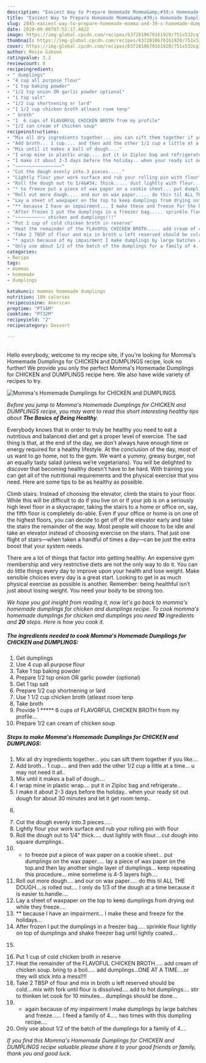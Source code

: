 ```yaml
---
description: "Easiest Way to Prepare Homemade Momma&amp;#39;s Homemade Dumplings for CHICKEN and DUMPLINGS"
title: "Easiest Way to Prepare Homemade Momma&amp;#39;s Homemade Dumplings for CHICKEN and DUMPLINGS"
slug: 2045-easiest-way-to-prepare-homemade-momma-and-39-s-homemade-dumplings-for-chicken-and-dumplings
date: 2020-09-06T07:52:17.482Z
image: https://img-global.cpcdn.com/recipes/6372010670161920/751x532cq70/mommas-homemade-dumplings-for-chicken-and-dumplings-recipe-main-photo.jpg
thumbnail: https://img-global.cpcdn.com/recipes/6372010670161920/751x532cq70/mommas-homemade-dumplings-for-chicken-and-dumplings-recipe-main-photo.jpg
cover: https://img-global.cpcdn.com/recipes/6372010670161920/751x532cq70/mommas-homemade-dumplings-for-chicken-and-dumplings-recipe-main-photo.jpg
author: Rosie Gibson
ratingvalue: 3.2
reviewcount: 8
recipeingredient:
- " dumplings"
- "4 cup all purpose flour"
- "1 tsp baking powder"
- "1/2 tsp onion OR garlic powder optional"
- "1 tsp salt"
- "1/2 cup shortnening or lard"
- "1 1/2 cup chicken broth atleast room tenp"
- " broth"
- "1  6 cups of FLAVORFUL CHICKEN BROTH from my profile"
- "1/2 can cream of chicken soup"
recipeinstructions:
- "Mix all dry ingredients together... you can sift them together if you like...."
- "Add broth... 1 cup.... and then add the other 1/2 cup a little at a time... u may not need it all.."
- "Mix until it makes a ball of dough...."
- "I wrap mine in plastic wrap.... put it in Ziploc bag and refrigerate..."
- "I make it about 2-3 days before the holiday.. when your ready sit out dough for about 30 minutes and let it get room temp.."
- "~~~~~~~~~~~~~~~~~"
- "Cut the dough evenly into.3 pieces....."
- "Lightly flour your work surface and rub your rolling pin with flour"
- "Roll the dough out to 1/4&#34; thick..... dust lightly with flour....cut dough into square dumplings.."
- "* to freeze put a piece of wax paper on a cookie sheet... put dumplings on the wax paper..... lay a piece of wax paper on the top.and then lay another single layer of dumplings... keep repeating this procedure... mine sometime is 4-5 layers high...."
- "Roll out more dough.... and our on wax paper..... do this til ALL THE DOUGH....is rolled out.... I only do 1/3 of the dough at a time because it is easier to.handle...."
- "Lay a sheet of waxpaper on the top to keep dumplings from drying out while they freeze...."
- "** because I have an impairment... I make these and freeze for the holidays..."
- "After frozen I put the dumplings in a freezer bag..... sprinkle flour lightly on top of dumplings and shake freezer bag until lightly coated..."
- "~~~~~~~~~~~ chicken and dumplings!!!"
- "Put 1 cup of cold chicken broth in reserve"
- "Heat the remainder of the FLAVOFUL CHICKEN BROTH..... add cream of chicken soup. bring to a boil..... add dumplings...ONE AT A TIME....or they will stick into a mess!!!!"
- "Take 2 TBSP of flour and mix in broth u left reserved should be cold....mix with fork until flour is dissolved.... add to hot dumplings.... stir to thinken let cook for 10 minutes... dumplings should be done..."
- "* again because of my impairment I make dumplings by large batches and freeze...... I feed a family of 4..... two times with this dumpling recipe...."
- "Only use about 1/2 of the batch of the dumplings for a family of 4...."
categories:
- Recipe
tags:
- mommas
- homemade
- dumplings

katakunci: mommas homemade dumplings 
nutrition: 109 calories
recipecuisine: American
preptime: "PT16M"
cooktime: "PT32M"
recipeyield: "2"
recipecategory: Dessert

---
```

<br>
Hello everybody, welcome to my recipe site, if you're looking for Momma&#39;s Homemade Dumplings for CHICKEN and DUMPLINGS recipe, look no further! We provide you only the perfect Momma&#39;s Homemade Dumplings for CHICKEN and DUMPLINGS recipe here. We also have wide variety of recipes to try.
<br>


![Momma&#39;s Homemade Dumplings for CHICKEN and DUMPLINGS](https://img-global.cpcdn.com/recipes/6372010670161920/751x532cq70/mommas-homemade-dumplings-for-chicken-and-dumplings-recipe-main-photo.jpg)

<i>Before you jump to Momma&#39;s Homemade Dumplings for CHICKEN and DUMPLINGS recipe, you may want to read this short interesting healthy tips about <strong>The Basics of Being Healthy</strong>.</i>

Everybody knows that in order to truly be healthy you need to eat a nutritious and balanced diet and get a proper level of exercise. The sad thing is that, at the end of the day, we don't always have enough time or energy required for a healthy lifestyle. At the conclusion of the day, most of us want to go home, not to the gym. We want a yummy, greasy burger, not an equally tasty salad (unless we’re vegetarians). You will be delighted to discover that becoming healthy doesn't have to be hard. With training you can get all of the nutritional requirements and the physical exercise that you need. Here are some tips to be as healthy as possible.

Climb stairs. Instead of choosing the elevator, climb the stairs to your floor. While this will be difficult to do if you live on or if your job is on a seriously high level floor in a skyscraper, taking the stairs to a home or office on, say, the fifth floor is completely do-able. Even if your office or home is on one of the highest floors, you can decide to get off of the elevator early and take the stairs the remainder of the way. Most people will choose to be idle and take an elevator instead of choosing exercise on the stairs. That just one flight of stairs—when taken a handful of times a day—can be just the extra boost that your system needs. 

There are a lot of things that factor into getting healthy. An expensive gym membership and very restrictive diets are not the only way to do it. You can do little things every day to improve upon your health and lose weight. Make sensible choices every day is a great start. Looking to get in as much physical exercise as possible is another. Remember: being healthful isn’t just about losing weight. You need your body to be strong too. 


<i>We hope you got insight from reading it, now let's go back to momma&#39;s homemade dumplings for chicken and dumplings recipe. To cook momma&#39;s homemade dumplings for chicken and dumplings you need <strong>10</strong> ingredients and <strong>20</strong> steps. Here is how you cook it.
</i>

##### The ingredients needed to cook Momma&#39;s Homemade Dumplings for CHICKEN and DUMPLINGS:

1. Get  dumplings
1. Use 4 cup all purpose flour
1. Take 1 tsp baking powder
1. Prepare 1/2 tsp onion OR garlic powder (optional)
1. Get 1 tsp salt
1. Prepare 1/2 cup shortnening or lard
1. Use 1 1/2 cup chicken broth (atleast room tenp
1. Take  broth
1. Provide 1 ***** 6 cups of FLAVORFUL CHICKEN BROTH from my profile...
1. Prepare 1/2 can cream of chicken soup


##### Steps to make Momma&#39;s Homemade Dumplings for CHICKEN and DUMPLINGS:

1. Mix all dry ingredients together... you can sift them together if you like....
1. Add broth... 1 cup.... and then add the other 1/2 cup a little at a time... u may not need it all..
1. Mix until it makes a ball of dough....
1. I wrap mine in plastic wrap.... put it in Ziploc bag and refrigerate...
1. I make it about 2-3 days before the holiday.. when your ready sit out dough for about 30 minutes and let it get room temp..
1. ~~~~~~~~~~~~~~~~~
1. Cut the dough evenly into.3 pieces.....
1. Lightly flour your work surface and rub your rolling pin with flour
1. Roll the dough out to 1/4&#34; thick..... dust lightly with flour....cut dough into square dumplings..
1. * to freeze put a piece of wax paper on a cookie sheet... put dumplings on the wax paper..... lay a piece of wax paper on the top.and then lay another single layer of dumplings... keep repeating this procedure... mine sometime is 4-5 layers high....
1. Roll out more dough.... and our on wax paper..... do this til ALL THE DOUGH....is rolled out.... I only do 1/3 of the dough at a time because it is easier to.handle....
1. Lay a sheet of waxpaper on the top to keep dumplings from drying out while they freeze....
1. ** because I have an impairment... I make these and freeze for the holidays...
1. After frozen I put the dumplings in a freezer bag..... sprinkle flour lightly on top of dumplings and shake freezer bag until lightly coated...
1. ~~~~~~~~~~~ chicken and dumplings!!!
1. Put 1 cup of cold chicken broth in reserve
1. Heat the remainder of the FLAVOFUL CHICKEN BROTH..... add cream of chicken soup. bring to a boil..... add dumplings...ONE AT A TIME....or they will stick into a mess!!!!
1. Take 2 TBSP of flour and mix in broth u left reserved should be cold....mix with fork until flour is dissolved.... add to hot dumplings.... stir to thinken let cook for 10 minutes... dumplings should be done...
1. * again because of my impairment I make dumplings by large batches and freeze...... I feed a family of 4..... two times with this dumpling recipe....
1. Only use about 1/2 of the batch of the dumplings for a family of 4....


<i>If you find this Momma&#39;s Homemade Dumplings for CHICKEN and DUMPLINGS recipe valuable please share it to your good friends or family, thank you and good luck.</i>
